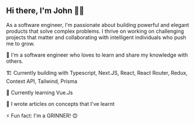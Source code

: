 
## Hi there, I'm John 👋🏾

As a software engineer, I'm passionate about building powerful and elegant products that solve complex problems. I thrive on working on challenging projects that matter and collaborating with intelligent individuals who push me to grow.


💼 I'm a software engineer who loves to learn and share my knowledge with others.

🏗 Currently building with Typescript, Next.JS, React, React Router, Redux, Context API, Tailwind, Prisma

📖 Currently learning Vue.Js

📝 I wrote articles on concepts that I've learnt

⚡️ Fun fact: I'm a GRINNER! 😊 
<!--
**arjorb/arjorb** is a ✨ _special_ ✨ repository because its `README.md` (this file) appears on your GitHub profile.

Here are some ideas to get you started:


- 🔭 I’m currently working on ...
- 🌱 I’m currently learning ...
- 👯 I’m looking to collaborate on ...
- 🤔 I’m looking for help with ...
- 💬 Ask me about ...
- 📫 How to reach me: ...
- 😄 Pronouns: ...
- ⚡ Fun fact: ...

-->
